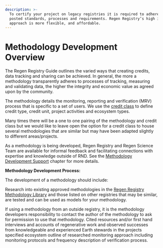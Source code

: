 ```yaml
---
description: >-
  To certify your project on legacy registries it is required to adhere to
  posted standards, processes and requirements. Regen Registry’s high integrity
  approach is more flexible, and affordable.
---
```


# Methodology Development Overview

The Regen Registry Guide outlines the varied ways that creating credits, data tracking and sharing can be achieved. In general, the more a methodology transparently adheres to processes of tracking, measuring and validating data, the higher the integrity and economic value as agreed upon by the community.

The methodology details the monitoring, reporting and verification (MRV) process that is specific to a set of users.  We use the [credit class](../credit-classes/credit-class-intro.md) to define credit type, credit unit, project activities and ecosystem types.

Many times there will be a one to one pairing of the methodology and credit class but we would like to leave open the option for a credit class to house several methodologies that are similar but may have been adapted slightly to different areas/projects.

As a methodology is being developed, Regen Registry and Regen Science Team are available for informal feedback and facilitating connections with expertise and knowledge outside of RND.  See the [Methodology Development Support](methodology-development-support.md) chapter for more details.

**Methodology Development Process:**&#x20;

The development of a methodology should include:&#x20;

Research into existing approved methodologies in the [Regen Registry Methodology Library](http://localhost:5000/o/HLlZLPGRtuSIEfuq1a8I/s/H1QmzemVpWDCJv0QlPOj/) and those listed on other registries that may be similar, are tested and can be used as models for your methodology.&#x20;

If using a methodology from an outside registry, it is the methodology developers responsibility to contact the author of the methodology to ask for permission to use that methodology. Cited resources and/or first hand interviews and accounts of regenerative work and observed successes from knowledgeable and experienced Earth stewards in the projects specified ecosystem outline of researched monitoring approach including monitoring protocols and frequency description of verification process.
